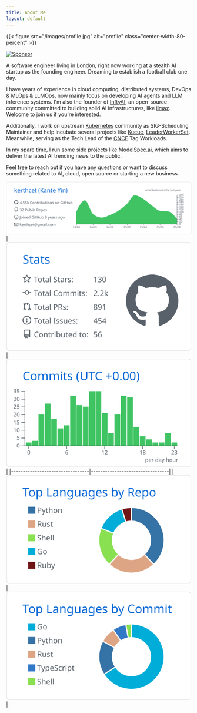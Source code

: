 ```yaml
---
title: About Me
layout: default
---
```


{{< figure src="/images/profile.jpg" alt="profile" class="center-width-80-percent" >}}

[![Sponsor](https://img.shields.io/badge/Sponsor-❤️-red)](https://github.com/sponsors/kerthcet)

A software engineer living in London, right now working at a stealth AI startup as the founding engineer. Dreaming to establish a football club one day.

I have years of experience in cloud computing, distributed systems, DevOps & MLOps & LLMOps, now mainly focus on developing AI agents and LLM inference systems. I'm also the founder of [InftyAI](https://github.com/InftyAI), an open-source community committed to building solid AI infrastructures, like [llmaz](https://github.com/InftyAI/llmaz). Welcome to join us if you're interested.

Additionally, I work on upstream [Kubernetes](https://github.com/kubernetes/kubernetes) community as SIG-Scheduling Maintainer and help incubate several projects like [Kueue](https://github.com/kubernetes-sigs/kueue), [LeaderWorkerSet](https://github.com/kubernetes-sigs/lws). Meanwhile, serving as the Tech Lead of the [CNCF](https://www.cncf.io/) Tag Workloads.

In my spare time, I run some side projects like [ModelSpec.ai](https://modelspec.ai/), which aims to deliver the latest AI trending news to the public.

Feel free to reach out if you have any questions or want to discuss something related to AI, cloud, open source or starting a new business.

[![](https://raw.githubusercontent.com/kerthcet/profile-summary-card-output/master/profile-summary-card-output/github/0-profile-details.svg)](https://github.com/kerthcet/profile-summary-card-output)
| ![Image 3](https://raw.githubusercontent.com/kerthcet/profile-summary-card-output/master/profile-summary-card-output/github/3-stats.svg) | ![Image 4](https://raw.githubusercontent.com/kerthcet/profile-summary-card-output/master/profile-summary-card-output/github/4-productive-time.svg) |
|---------------------------------|---------------------------------|
| ![Image 1](https://raw.githubusercontent.com/kerthcet/profile-summary-card-output/master/profile-summary-card-output/github/1-repos-per-language.svg) | ![Image 2](https://raw.githubusercontent.com/kerthcet/profile-summary-card-output/master/profile-summary-card-output/github/2-most-commit-language.svg) |
